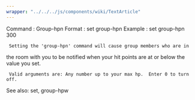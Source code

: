 ```yaml
---
wrapper: "../../../js/components/wiki/TextArticle"
---
```

Command : Group-hpn
Format  : set group-hpn <arg>
Example : set group-hpn 300

     Setting the 'group-hpn' command will cause group members who are in
the room with you to be notified when your hit points are at or below the
value you set.  

     Valid arguments are: Any number up to your max hp.  Enter 0 to turn off.

See also: set, group-hpw
